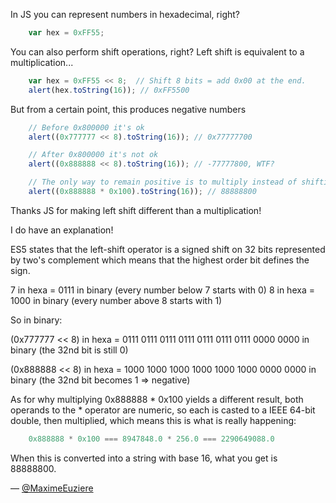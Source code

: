 In JS you can represent numbers in hexadecimal, right?

``` javascript
    var hex = 0xFF55;
```

You can also perform shift operations, right?
Left shift is equivalent to a multiplication...

``` javascript
    var hex = 0xFF55 << 8;  // Shift 8 bits = add 0x00 at the end.
    alert(hex.toString(16)); // 0xFF5500
```

But from a certain point, this produces negative numbers

``` javascript
    // Before 0x800000 it's ok
    alert((0x777777 << 8).toString(16)); // 0x77777700

    // After 0x800000 it's not ok
    alert((0x888888 << 8).toString(16)); // -77777800, WTF?

    // The only way to remain positive is to multiply instead of shifting
    alert((0x888888 * 0x100).toString(16)); // 88888800
```

Thanks JS for making left shift different than a multiplication!

I do have an explanation!

ES5 states that the left-shift operator is a signed shift on 32 bits represented by two's complement which means
that the highest order bit defines the sign.

7 in hexa = 0111 in binary (every number below 7 starts with 0)
8 in hexa = 1000 in binary (every number above 8 starts with 1)

So in binary:

(0x777777 << 8) in hexa = 0111 0111 0111 0111 0111 0111 0111 0000 0000 in binary  (the 32nd bit is still 0)

(0x888888 << 8) in hexa = 1000 1000 1000 1000 1000 1000 0000 0000 in binary  (the 32nd bit becomes 1 => negative)

As for why multiplying 0x888888 * 0x100 yields a different result, both operands to the * operator are numeric, so
each is casted to a IEEE 64-bit double, then multiplied, which means this is what is really happening:

``` javascript
    0x888888 * 0x100 === 8947848.0 * 256.0 === 2290649088.0
```

When this is converted into a string with base 16, what you get is 88888800.

— [@MaximeEuziere](https://twitter.com/MaximeEuziere)
